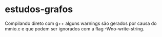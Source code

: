 # estudos-grafos

Compilando direto com g++ alguns warnings são gerados por causa do mmio.c e que podem ser ignorados com a flag -Wno-write-string.
